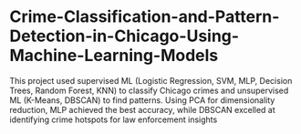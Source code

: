 # Crime-Classification-and-Pattern-Detection-in-Chicago-Using-Machine-Learning-Models
This project used supervised ML (Logistic Regression, SVM, MLP, Decision Trees, Random Forest, KNN) to classify Chicago crimes and unsupervised ML (K-Means, DBSCAN) to find patterns. Using PCA for dimensionality reduction, MLP achieved the best accuracy, while DBSCAN excelled at identifying crime hotspots for law enforcement insights
